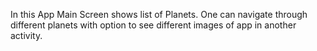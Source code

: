 In this App Main Screen shows list of Planets. One can navigate through different planets with option to see different images of app in another activity.
